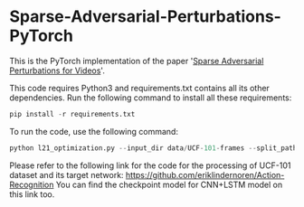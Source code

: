 # Sparse-Adversarial-Perturbations-PyTorch
This is the PyTorch implementation of the paper '[Sparse Adversarial Perturbations for Videos](https://arxiv.org/pdf/1803.02536.pdf)'. 

This code requires Python3 and requirements.txt contains all its other dependencies. Run the following command to install all these requirements: 
```python
pip install -r requirements.txt
```

To run the code, use the following command: 
```python
python l21_optimization.py --input_dir data/UCF-101-frames --split_path data/ucfTrainTestlist --checkpoint_model ConvLSTM_150.pth
```

Please refer to the following link for the code for the processing of UCF-101 dataset and its target network: 
https://github.com/eriklindernoren/Action-Recognition
You can find the checkpoint model for CNN+LSTM model on this link too. 
